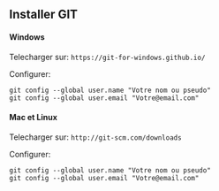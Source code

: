 ## Installer GIT

#### Windows

Telecharger sur: `https://git-for-windows.github.io/`

Configurer:

```
git config --global user.name "Votre nom ou pseudo"
git config --global user.email "Votre@email.com"
```

#### Mac et Linux

Telecharger sur: `http://git-scm.com/downloads`

Configurer:

```
git config --global user.name "Votre nom ou pseudo"
git config --global user.email "Votre@email.com"
```


